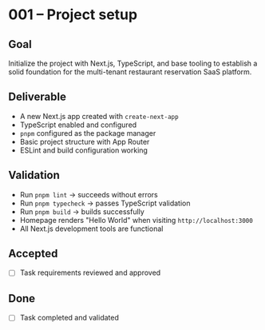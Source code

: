 # 001 – Project setup

## Goal

Initialize the project with Next.js, TypeScript, and base tooling to establish a solid foundation for the multi-tenant restaurant reservation SaaS platform.

## Deliverable

- A new Next.js app created with `create-next-app`
- TypeScript enabled and configured
- `pnpm` configured as the package manager
- Basic project structure with App Router
- ESLint and build configuration working

## Validation

- Run `pnpm lint` → succeeds without errors
- Run `pnpm typecheck` → passes TypeScript validation
- Run `pnpm build` → builds successfully
- Homepage renders "Hello World" when visiting `http://localhost:3000`
- All Next.js development tools are functional

## Accepted

- [ ] Task requirements reviewed and approved

## Done

- [ ] Task completed and validated
